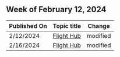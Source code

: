 <!-- This file is generated automatically each week. Changes made to this file will be overwritten.-->



## Week of February 12, 2024


| Published On |Topic title | Change |
|------|------------|--------|
| 2/12/2024 | [Flight Hub](/windows-insider/flight-hub/index) | modified |
| 2/16/2024 | [Flight Hub](/windows-insider/flight-hub/index) | modified |
